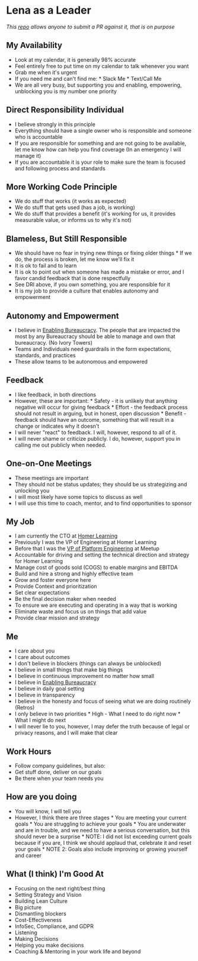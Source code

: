 # Lena as a Leader
*This [repo](https://github.com/LenaAnneKrug/lena-as-a-leader) allows anyone to submit a PR against it, that is on purpose*
 
## My Availability
* Look at my calendar, it is generally 98% accurate
* Feel entirely free to put time on my calendar to talk whenever you want
* Grab me when it's urgent
* If you need me and can't find me:
           * Slack Me
           * Text/Call Me
* We are all very busy, but supporting you and enabling, empowering, unblocking you is my number one priority
 
## Direct Responsibility Individual
* I believe strongly in this principle
* Everything should have a single owner who is responsible and someone who is accountable
* If you are responsible for something and are not going to be available, let me know how can help you find coverage (In an emergency I will manage it)
* If you are accountable it is your role to make sure the team is focused and following process and standards
 
## More Working Code Principle
* We do stuff that works (it works as expected)
* We do stuff that gets used (has a job, is working)
* We do stuff that provides a benefit (it's working for us, it provides measurable value, or informs us to why it's not)
 
## Blameless, But Still Responsible
* We should have no fear in trying new things or fixing older things
           * If we do, the process is broken, let me know we'll fix it
* It is ok to fail and to learn
* It is ok to point out when someone has made a mistake or error, and I favor candid feedback that is done respectfully
* See DRI above, if you own something, you are responsible for it
* It is my job to provide a culture that enables autonomy and empowerment
 
## Autonomy and Empowerment
* I believe in [Enabling Bureaucracy](https://www.solutionsiq.com/resource/blog-post/enabling-bureaucracy/). The people that are impacted the most by any Bureaucracy should be able to manage and own that bureaucracy. (No Ivory Towers)
* Teams and Individuals need guardrails in the form expectations, standards, and practices
* These allow teams to be autonomous and empowered
 
## Feedback
* I like feedback, in both directions
* However, these are important:
           * Safety - it is unlikely that anything negative will occur for giving feedback
           * Effort - the feedback process should not result in arguing, but in honest, open discussion
           * Benefit - feedback should have an outcome, something that will result in a change or indicates why it doesn't
* I will never "react" to feedback. I will, however, respond to all of it.
* I will never shame or criticize publicly. I do, however, support you in calling me out publicly when needed.
 
## One-on-One Meetings
* These meetings are important
* They should not be status updates; they should be us strategizing and unlocking you
* I will most likely have some topics to discuss as well
* I will use this time to coach, mentor, and to find opportunities to sponsor
 
## My Job
* I am currently the CTO at [Homer Learning](https://www.learnwithhomer.com)
* Previously I was the VP of Engineering at Homer Learning
* Before that I was the [VP of Platform Engineering](https://github.com/meetup/engineering-roles/blob/master/managers/vp_platform_engineering.md) at Meetup
* Accountable for driving and setting the technical direction and strategy for Homer Learning
* Manage cost of goods sold (COGS) to enable margins and EBITDA
* Build and hire a strong and highly effective team
* Grow and foster everyone here
* Provide Context and prioritization
* Set clear expectations
* Be the final decision maker when needed
* To ensure we are executing and operating in a way that is working
* Eliminate waste and focus us on things that add value
* Provide clear mission and strategy
 
## Me
* I care about you
* I care about outcomes
* I don't believe in blockers (things can always be unblocked)
* I believe in small things that make big things
* I believe in continuous improvement no matter how small
* I believe in [Enabling Bureaucracy](https://www.solutionsiq.com/resource/blog-post/enabling-bureaucracy/)
* I believe in daily goal setting
* I believe in transparency
* I believe in the honesty and focus of seeing what we are doing routinely (Retros)
* I only believe in two priorities
           * High - What I need to do right now
           * What I might do next
* I will never lie to you, however, I may defer the truth because of legal or privacy reasons, and I will make that clear
 
## Work Hours
* Follow company guidelines, but also:
* Get stuff done, deliver on our goals
* Be there when your team needs you
 
## How are you doing
* You will know, I will tell you
* However, I think there are three stages
           * You are meeting your current goals
           * You are struggling to achieve your goals
           * You are underwater and are in trouble, and we need to have a serious conversation, but this should never be a surprise
           * NOTE: I did not list exceeding current goals because if you are, I think we should applaud that, celebrate it and reset your goals
           * NOTE 2: Goals also include improving or growing yourself and career
 
## What (I think) I'm Good At
* Focusing on the next right/best thing
* Setting Strategy and Vision
* Building Lean Culture
* Big picture
* Dismantling blockers
* Cost-Effectiveness
* InfoSec, Compliance, and GDPR
* Listening
* Making Decisions
* Helping you make decisions
* Coaching & Mentoring in your work life and beyond
